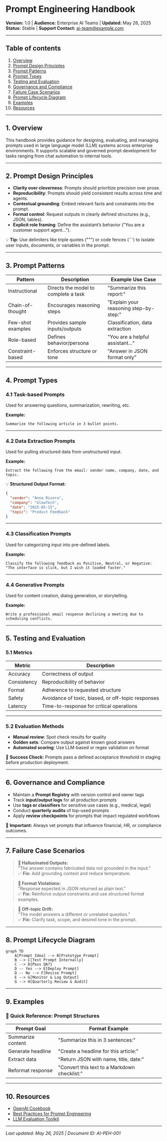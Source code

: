 # Prompt Engineering Handbook

**Version:** 1.0 | **Audience:** Enterprise AI Teams | **Updated:** May 26, 2025  
**Status:** Stable | **Support Contact:** ai-team@example.com

---

## Table of contents

1. [Overview](#1-overview)  
2. [Prompt Design Principles](#2-prompt-design-principles)  
3. [Prompt Patterns](#3-prompt-patterns)  
4. [Prompt Types](#4-prompt-types)  
5. [Testing and Evaluation](#5-testing-and-evaluation)  
6. [Governance and Compliance](#6-governance-and-compliance)  
7. [Failure Case Scenarios](#7-failure-case-scenarios)  
8. [Prompt Lifecycle Diagram](#8-prompt-lifecycle-diagram)  
9. [Examples](#9-examples)  
10. [Resources](#10-resources)

---

## 1. Overview

This handbook provides guidance for designing, evaluating, and managing prompts used in large language model (LLM) systems across enterprise environments. It supports scalable and governed prompt development for tasks ranging from chat automation to internal tools.

---

## 2. Prompt Design Principles

- **Clarity over cleverness**: Prompts should prioritize precision over prose.  
- **Reproducibility**: Prompts should yield consistent results across time and agents.  
- **Contextual grounding**: Embed relevant facts and constraints into the prompt.  
- **Format control**: Request outputs in clearly defined structures (e.g., JSON, tables).  
- **Explicit role framing**: Define the assistant’s behavior ("You are a customer support agent...").

💡 **Tip:** Use delimiters like triple quotes (\"\"\") or code fences (\`\`\`) to isolate user inputs, documents, or variables in the prompt.

---

## 3. Prompt Patterns

| Pattern            | Description                                | Example Use Case                 |
|--------------------|--------------------------------------------|----------------------------------|
| Instructional       | Directs the model to complete a task       | "Summarize this report:"         |
| Chain-of-thought    | Encourages reasoning steps                 | "Explain your reasoning step-by-step:" |
| Few-shot examples   | Provides sample inputs/outputs             | Classification, data extraction  |
| Role-based          | Defines behavior/persona                  | "You are a helpful assistant..." |
| Constraint-based    | Enforces structure or tone                 | "Answer in JSON format only"     |

---

## 4. Prompt Types

### 4.1 Task-based Prompts

Used for answering questions, summarization, rewriting, etc.

**Example:**
```text
Summarize the following article in 3 bullet points.
```

---

### 4.2 Data Extraction Prompts

Used for pulling structured data from unstructured input.

**Example:**
```text
Extract the following from the email: sender name, company, date, and topic.
```

💡 **Structured Output Format:**
```json
{
  "sender": "Anna Rivera",
  "company": "GlowTech",
  "date": "2025-05-15",
  "topic": "Product Feedback"
}
```

---

### 4.3 Classification Prompts

Used for categorizing input into pre-defined labels.

**Example:**
```text
Classify the following feedback as Positive, Neutral, or Negative:
"The interface is slick, but I wish it loaded faster."
```

---

### 4.4 Generative Prompts

Used for content creation, dialog generation, or storytelling.

**Example:**
```text
Write a professional email response declining a meeting due to scheduling conflicts.
```

---

## 5. Testing and Evaluation

### 5.1 Metrics

| Metric       | Description                                |
|--------------|--------------------------------------------|
| Accuracy     | Correctness of output                      |
| Consistency  | Reproducibility of behavior                |
| Format       | Adherence to requested structure           |
| Safety       | Avoidance of toxic, biased, or off-topic responses |
| Latency      | Time-to-response for critical operations   |

---

### 5.2 Evaluation Methods

- **Manual review**: Spot check results for quality  
- **Golden sets**: Compare output against known good answers  
- **Automated scoring**: Use LLM-based or regex validation on format  

🎯 **Success Check:** Prompts pass a defined acceptance threshold in staging before production deployment.

---

## 6. Governance and Compliance

- Maintain a **Prompt Registry** with version control and owner tags  
- Track **input/output logs** for all production prompts  
- Use **tags or classifiers** for sensitive use cases (e.g., medical, legal)  
- Conduct **quarterly audits** of top-used prompts  
- Apply **review checkpoints** for prompts that impact regulated workflows

🚨 **Important:** Always vet prompts that influence financial, HR, or compliance outcomes.

---

## 7. Failure Case Scenarios

> **🚨 Hallucinated Outputs:**  
> "The answer contains fabricated data not grounded in the input."  
> ✅ **Fix:** Add grounding context and reduce temperature.

> **🚨 Format Violations:**  
> "Response expected in JSON returned as plain text."  
> ✅ **Fix:** Reinforce output constraints and use structured format examples.

> **🚨 Off-topic Drift:**  
> "The model answers a different or unrelated question."  
> ✅ **Fix:** Clarify task, scope, and desired tone in the prompt.

---

## 8. Prompt Lifecycle Diagram

```mermaid
graph TD
    A[Prompt Idea] --> B[Prototype Prompt]
    B --> C[Test Prompt Internally]
    C --> D{Pass QA?}
    D -- Yes --> E[Deploy Prompt]
    D -- No --> F[Revise Prompt]
    E --> G[Monitor & Log Output]
    G --> H[Quarterly Review & Audit]
```

---

## 9. Examples

### 🎯 Quick Reference: Prompt Structures

| Prompt Goal         | Format Example                                 |
|---------------------|-------------------------------------------------|
| Summarize content   | "Summarize this in 3 sentences:"                |
| Generate headline   | "Create a headline for this article:"           |
| Extract data        | "Return JSON with name, title, date:"           |
| Reformat response   | "Convert this text to a Markdown checklist:"    |

---

## 10. Resources

- [OpenAI Cookbook](https://github.com/openai/openai-cookbook)
- [Best Practices for Prompt Engineering](https://platform.openai.com/docs/guides/prompt-engineering)
- [LLM Evaluation Toolkit](https://github.com/LLM-Eval)

---

*Last updated: May 26, 2025 | Document ID: AI-PEH-001*
